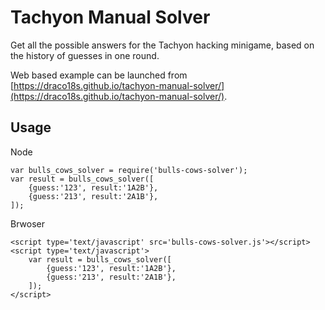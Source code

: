 Tachyon Manual Solver
=====================

Get all the possible answers for the Tachyon hacking minigame, based on the history of guesses in one round.

Web based example can be launched from [https://draco18s.github.io/tachyon-manual-solver/](https://draco18s.github.io/tachyon-manual-solver/).

Usage
-----

Node

	var bulls_cows_solver = require('bulls-cows-solver');
	var result = bulls_cows_solver([
		{guess:'123', result:'1A2B'},
		{guess:'213', result:'2A1B'},
	]);

Brwoser

	<script type='text/javascript' src='bulls-cows-solver.js'></script>
	<script type='text/javascript'>
		var result = bulls_cows_solver([
			{guess:'123', result:'1A2B'},
			{guess:'213', result:'2A1B'},
		]);
	</script>

